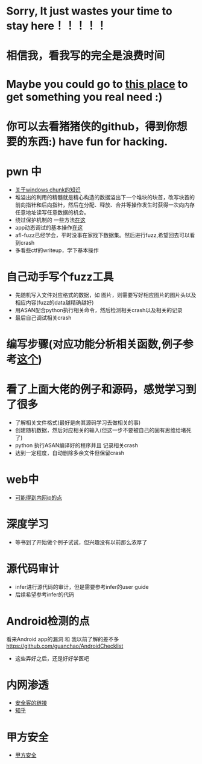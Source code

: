 # Sorry, It just wastes your time to stay here！！！！！
# 相信我，看我写的完全是浪费时间

# Maybe you could go to [this place](http://github.com/ring04h/) to get something you real need :)
# 你可以去看猪猪侠的github，得到你想要的东西:) have fun for hacking.
# pwn 中
- [关于windows chunk的知识](http://www.cnblogs.com/aliflycoris/p/5914663.html)
- 堆溢出的利用的精髓就是精心构造的数据溢出下一个堆块的块首，改写块首的前向指针和后向指针，然后在分配、释放、合并等操作发生时获得一次向内存任意地址读写任意数据的机会。
- 绕过保护机制的 一些方法[在这](http://www.cnblogs.com/bingghost/p/3977696.html)
- app动态调试的基本操作[在这](https://bbs.pediy.com/thread-217612.htm)
- afl-fuzz已经学会，平时没事在家找下数据集。然后进行fuzz,希望回去可以看到crash
- 多看些ctf的writeup，学下基本操作


# 自己动手写个fuzz工具
- 先随机写入文件对应格式的数据，如 图片，则需要写好相应图片的图片头以及相应内容(fuzz的data越精确越好)
- 用ASAN配合python执行相关命令，然后检测相关crash以及相关的记录
- 最后自己调试相关crash

# 编写步骤(对应功能分析相关函数,例子参考[这个](https://github.com/lcatro/Fuzzing-ImageMagick/blob/master/%E5%A6%82%E4%BD%95%E4%BD%BF%E7%94%A8Fuzzing%E6%8C%96%E6%8E%98ImageMagick%E7%9A%84%E6%BC%8F%E6%B4%9E.md))
# 看了上面大佬的例子和源码，感觉学习到了很多
  - 了解相关文件格式(最好是向其源码学习去做相关的事)
  - 创建随机数据，然后对应相关的输入(但这一步不要被自己的固有思维给堵死了)
  - python 执行ASAN编译好的程序并且 记录相关crash
  - 达到一定程度，自动删除多余文件但保留crash

# web中
- [可能得到内网ip的点](https://www.secpulse.com/archives/58730.html)
 
 
# 深度学习
- 等书到了开始做个例子试试，但兴趣没有以前那么浓厚了
 
# 源代码审计
 - infer进行源代码的审计，但是需要参考infer的user guide
 - 后续希望参考infer的代码

# Android检测的点
看来Android app的漏洞 和 我以前了解的差不多
https://github.com/guanchao/AndroidChecklist

- 这些弄好之后，还是好好学医吧

# 内网渗透
- [安全客的链接](https://www.anquanke.com/post/id/92646)
- [知乎](https://zhuanlan.zhihu.com/p/26171460)

# 甲方安全
 - [甲方安全](http://www.freebuf.com/articles/neopoints/158586.html)
